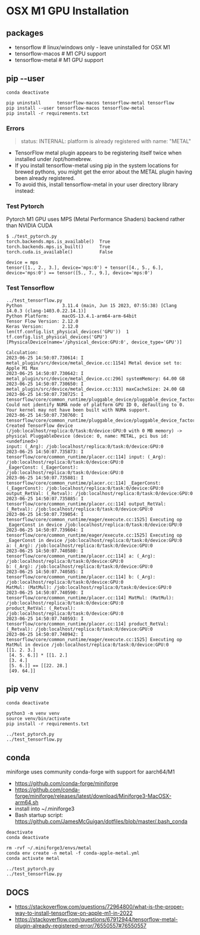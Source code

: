 # OSX M1 GPU Installation 

## packages
- tensorflow       # linux/windows only - leave uninstalled for OSX M1
- tensorflow-macos # M1 CPU support
- tensorflow-metal # M1 GPU support

## pip --user
```
conda deactivate
```
```
pip uninstall      tensorflow-macos tensorflow-metal tensorflow 
pip install --user tensorflow-macos tensorflow-metal 
pip install -r requirements.txt
```

### Errors
> status: INTERNAL: platform is already registered with name: "METAL"
- TensorFlow metal plugin appears to be registering itself twice when installed under /opt/homebrew.
- If you install tensorflow-metal using pip in the system locations for brewed pythons, you might get the error about the METAL plugin having been already registered.
- To avoid this, install tensorflow-metal in your user directory library instead:

### Test Pytorch

Pytorch M1 GPU uses MPS (Metal Performance Shaders) backend rather than NVIDIA CUDA
```
$ ./test_pytorch.py 
torch.backends.mps.is_available()  True
torch.backends.mps.is_built()      True
torch.cuda.is_available()          False

device = mps
tensor([1., 2., 3.], device='mps:0') + tensor([4., 5., 6.], device='mps:0') == tensor([5., 7., 9.], device='mps:0')
```

### Test Tensorflow
```
../test_tensorflow.py 
Python               3.11.4 (main, Jun 15 2023, 07:55:38) [Clang 14.0.3 (clang-1403.0.22.14.1)]
Python Platform:     macOS-13.4.1-arm64-arm-64bit
Tensor Flow Version: 2.12.0
Keras Version:       2.12.0
len(tf.config.list_physical_devices('GPU'))  1
tf.config.list_physical_devices('GPU')       [PhysicalDevice(name='/physical_device:GPU:0', device_type='GPU')]

Calculation:
2023-06-25 14:50:07.730614: I metal_plugin/src/device/metal_device.cc:1154] Metal device set to: Apple M1 Max
2023-06-25 14:50:07.730642: I metal_plugin/src/device/metal_device.cc:296] systemMemory: 64.00 GB
2023-06-25 14:50:07.730650: I metal_plugin/src/device/metal_device.cc:313] maxCacheSize: 24.00 GB
2023-06-25 14:50:07.730725: I tensorflow/core/common_runtime/pluggable_device/pluggable_device_factory.cc:306] Could not identify NUMA node of platform GPU ID 0, defaulting to 0. Your kernel may not have been built with NUMA support.
2023-06-25 14:50:07.730760: I tensorflow/core/common_runtime/pluggable_device/pluggable_device_factory.cc:272] Created TensorFlow device (/job:localhost/replica:0/task:0/device:GPU:0 with 0 MB memory) -> physical PluggableDevice (device: 0, name: METAL, pci bus id: <undefined>)
input: (_Arg): /job:localhost/replica:0/task:0/device:GPU:0
2023-06-25 14:50:07.735873: I tensorflow/core/common_runtime/placer.cc:114] input: (_Arg): /job:localhost/replica:0/task:0/device:GPU:0
_EagerConst: (_EagerConst): /job:localhost/replica:0/task:0/device:GPU:0
2023-06-25 14:50:07.735881: I tensorflow/core/common_runtime/placer.cc:114] _EagerConst: (_EagerConst): /job:localhost/replica:0/task:0/device:GPU:0
output_RetVal: (_Retval): /job:localhost/replica:0/task:0/device:GPU:0
2023-06-25 14:50:07.735885: I tensorflow/core/common_runtime/placer.cc:114] output_RetVal: (_Retval): /job:localhost/replica:0/task:0/device:GPU:0
2023-06-25 14:50:07.739054: I tensorflow/core/common_runtime/eager/execute.cc:1525] Executing op _EagerConst in device /job:localhost/replica:0/task:0/device:GPU:0
2023-06-25 14:50:07.739604: I tensorflow/core/common_runtime/eager/execute.cc:1525] Executing op _EagerConst in device /job:localhost/replica:0/task:0/device:GPU:0
a: (_Arg): /job:localhost/replica:0/task:0/device:GPU:0
2023-06-25 14:50:07.740580: I tensorflow/core/common_runtime/placer.cc:114] a: (_Arg): /job:localhost/replica:0/task:0/device:GPU:0
b: (_Arg): /job:localhost/replica:0/task:0/device:GPU:0
2023-06-25 14:50:07.740585: I tensorflow/core/common_runtime/placer.cc:114] b: (_Arg): /job:localhost/replica:0/task:0/device:GPU:0
MatMul: (MatMul): /job:localhost/replica:0/task:0/device:GPU:0
2023-06-25 14:50:07.740590: I tensorflow/core/common_runtime/placer.cc:114] MatMul: (MatMul): /job:localhost/replica:0/task:0/device:GPU:0
product_RetVal: (_Retval): /job:localhost/replica:0/task:0/device:GPU:0
2023-06-25 14:50:07.740593: I tensorflow/core/common_runtime/placer.cc:114] product_RetVal: (_Retval): /job:localhost/replica:0/task:0/device:GPU:0
2023-06-25 14:50:07.740942: I tensorflow/core/common_runtime/eager/execute.cc:1525] Executing op MatMul in device /job:localhost/replica:0/task:0/device:GPU:0
[[1. 2. 3.]
 [4. 5. 6.]] * [[1. 2.]
 [3. 4.]
 [5. 6.]] == [[22. 28.]
 [49. 64.]]
```


## pip venv
```
conda deactivate
```
```
python3 -m venv venv
source venv/bin/activate
pip install -r requirements.txt
```
```
../test_pytorch.py 
../test_tensorflow.py 
```

## conda
miniforge uses community conda-forge with support for aarch64/M1
- https://github.com/conda-forge/miniforge
- https://github.com/conda-forge/miniforge/releases/latest/download/Miniforge3-MacOSX-arm64.sh
- install into ~/.miniforge3
- Bash startup script: https://github.com/JamesMcGuigan/dotfiles/blob/master/.bash_conda


```
deactivate
conda deactivate
```
```
rm -rvf ~/.miniforge3/envs/metal
conda env create -n metal -f conda-apple-metal.yml
conda activate metal
```
```
../test_pytorch.py 
../test_tensorflow.py 
```

## DOCS
- https://stackoverflow.com/questions/72964800/what-is-the-proper-way-to-install-tensorflow-on-apple-m1-in-2022
- https://stackoverflow.com/questions/67912944/tensorflow-metal-plugin-already-registered-error/76550557#76550557
